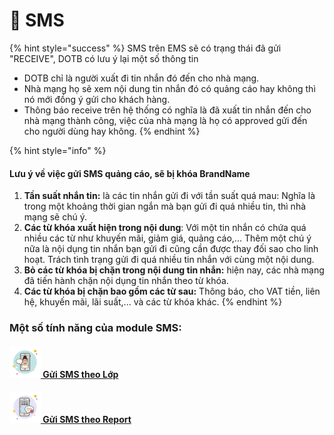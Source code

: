 # 📳 SMS

{% hint style="success" %}
SMS trên EMS sẽ có trạng thái đã gửi "RECEIVE", DOTB có lưu ý lại một số thông tin

* DOTB chỉ là người xuất đi tin nhắn đó đến cho nhà mạng.
* Nhà mạng họ sẽ xem nội dung tin nhắn đó có quảng cáo hay không thì nó mới đồng ý gửi cho khách hàng.
* Thông báo receive trên hệ thống có nghĩa là đã xuất tin nhắn đến cho nhà mạng thành công, việc của nhà mạng là họ có approved gửi đến cho người dùng hay không.
{% endhint %}

{% hint style="info" %}
#### Lưu ý về việc gửi SMS quảng cáo, sẽ bị khóa BrandName

1. **Tần suất nhắn tin:** là các tin nhắn gửi đi với tần suất quá mau: Nghĩa là trong một khoảng thời gian ngắn mà bạn gửi đi quá nhiều tin, thì nhà mạng sẽ chú ý.
2. **Các từ khóa xuất hiện trong nội dung**: Với một tin nhắn có chứa quá nhiều các từ như khuyến mãi, giảm giá, quảng cáo,... Thêm một chú ý nữa là nội dụng tin nhắn bạn gửi đi cũng cần được thay đối sao cho linh hoạt. Trách tình trạng gửi đi quá nhiều tin nhắn với cùng một nội dung.
3. **Bỏ các từ khóa bị chặn trong nội dung tin nhắn:** hiện nay, các nhà mạng đã tiến hành chặn nội dụng tin nhắn theo từ khóa.
4. **Các từ khóa bị chặn bao gồm các từ sau:** Thông báo, cho VAT tiền, liên hệ, khuyến mãi, lãi suất,... và các từ khóa khác.
{% endhint %}

### Một số tính năng của module SMS:

#### ![](../.gitbook/assets/icons8-mobile-messaging-50.png)[ Gửi SMS theo Lớp](sms/gui-sms-theo-lop.md)

#### [![](../.gitbook/assets/icons8-sms-50.png) Gửi SMS theo Report](sms/gui-sms-theo-report.md)
